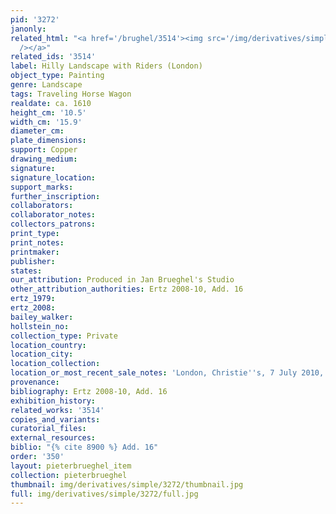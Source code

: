 ```yaml
---
pid: '3272'
janonly: 
related_html: "<a href='/brughel/3514'><img src='/img/derivatives/simple/3514/thumbnail.jpg'
  /></a>"
related_ids: '3514'
label: Hilly Landscape with Riders (London)
object_type: Painting
genre: Landscape
tags: Traveling Horse Wagon
realdate: ca. 1610
height_cm: '10.5'
width_cm: '15.9'
diameter_cm: 
plate_dimensions: 
support: Copper
drawing_medium: 
signature: 
signature_location: 
support_marks: 
further_inscription: 
collaborators: 
collaborator_notes: 
collectors_patrons: 
print_type: 
print_notes: 
printmaker: 
publisher: 
states: 
our_attribution: Produced in Jan Brueghel's Studio
other_attribution_authorities: Ertz 2008-10, Add. 16
ertz_1979: 
ertz_2008: 
bailey_walker: 
hollstein_no: 
collection_type: Private
location_country: 
location_city: 
location_collection: 
location_or_most_recent_sale_notes: 'London, Christie''s, 7 July 2010, lot #137'
provenance: 
bibliography: Ertz 2008-10, Add. 16
exhibition_history: 
related_works: '3514'
copies_and_variants: 
curatorial_files: 
external_resources: 
biblio: "{% cite 8900 %} Add. 16"
order: '350'
layout: pieterbrueghel_item
collection: pieterbrueghel
thumbnail: img/derivatives/simple/3272/thumbnail.jpg
full: img/derivatives/simple/3272/full.jpg
---
```

